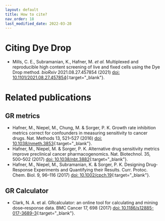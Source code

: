 ```yaml
---
layout: default
title: How to cite?
nav_order: 18
last_modified_date: 2022-03-28
---
```


# Citing Dye Drop

* Mills, C. E., Subramanian, K., Hafner, M. *et al.* Multiplexed and reproducible high content screening of live and fixed cells using the Dye Drop method. *bioRxiv* 2021.08.27.457854 (2021) [doi: 10.1101/2021.08.27.457854](https://doi.org/10.1101/2021.08.27.457854){:target="_blank"}.

# Related publications

## GR metrics

* Hafner, M., Niepel, M., Chung, M. & Sorger, P. K. Growth rate inhibition metrics correct for confounders in measuring sensitivity to cancer drugs. Nat. Methods 13, 521–527 (2016) [doi: 10.1038/nmeth.3853](https://doi.org/10.1038/nmeth.3853){:target="_blank"}.
* Hafner, M., Niepel, M. & Sorger, P. K. Alternative drug sensitivity metrics improve preclinical cancer pharmacogenomics. Nat. Biotechnol. 35, 500–502 (2017) [doi: 10.1038/nbt.3882](https://doi.org/10.1038/nbt.3882){:target="_blank"}.
* Hafner, M., Niepel, M., Subramanian, K. & Sorger, P. K. Designing Drug‐Response Experiments and Quantifying their Results. Curr. Protoc. Chem. Biol. 9, 96–116 (2017) [doi: 10.1002/cpch.19](https://doi.org/10.1002/cpch.19){:target="_blank"}.

## GR Calculator

* Clark, N. A. et al. GRcalculator: an online tool for calculating and mining dose–response data. BMC Cancer 17, 698 (2017) [doi: 10.1186/s12885-017-3689-3](https://doi.org/10.1186/s12885-017-3689-3){:target="_blank"}.

